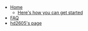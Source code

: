- [Home](/)
  - [Here's how you can get started](/get-started)
- [FAQ](/FAQ)
- [hd2605's page](/hd2605)
